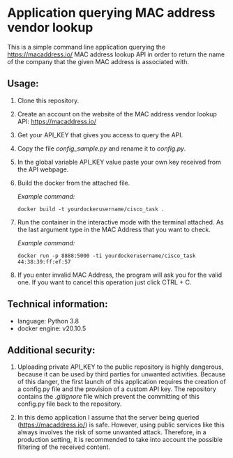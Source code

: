 # Application querying MAC address vendor lookup

This is a simple command line application querying the https://macaddress.io/ MAC address lookup API
in order to return the name of the company that the given MAC address is associated with.

## Usage:

1. Clone this repository.
2. Create an account on the website of the MAC address vendor lookup API:  https://macaddress.io/
3. Get your API_KEY that gives you access to query the API.
4. Copy the file *config_sample.py* and rename it to *config.py*.
5. In the global variable API_KEY value paste your own key received from the API webpage.
6. Build the docker from the attached file.

    _Example command:_
    
    <code>docker build -t yourdockerusername/cisco_task . </code>

7. Run the container in the interactive mode with the terminal attached. 
As the last argument type in the MAC Address that you want to check.

    _Example command:_
                        
    <code>docker run -p 8888:5000 -ti  yourdockerusername/cisco_task 44:38:39:ff:ef:57</code>
    
9. If you enter invalid MAC Address, the program will ask you for the valid one. 
If you want to cancel this operation just click CTRL + C.


## Technical information:
* language: Python 3.8
* docker engine: v20.10.5

## Additional security:
1. Uploading private API_KEY to the public repository is highly dangerous, 
because it can be used by third parties for unwanted activities.
Because of this danger, the first launch of this application requires 
the creation of a config.py file and the provision of a custom API key.
The repository contains the *.gitignore* file which prevent the committing 
of this config.py file back to the repository.

2. In this demo application I assume that the server being queried 
(https://macaddress.io/) is safe. However, using public services like this
always involves the risk of some unwanted attack. Therefore, in a production setting, 
it is recommended to take into account the possible filtering of the received content.